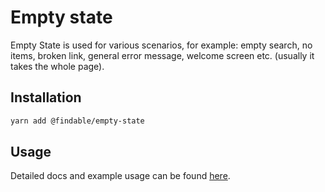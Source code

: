 # Empty state

Empty State is used for various scenarios, for example: empty search, no items,
broken link, general error message, welcome screen etc. (usually it takes the
whole page).

## Installation

```sh
yarn add @findable/empty-state
```

## Usage

Detailed docs and example usage can be found [here](https://atlaskit.atlassian.com/packages/core/empty-state).

